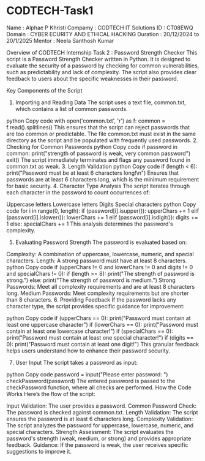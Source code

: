 # CODTECH-Task1
Name : Alphae P Khristi
Compamy : CODTECH IT Solutions
ID : CT08EWQ
Domain : CYBER ECURITY AND ETHICAL HACKING
Duration : 20/12/2024 to 20/1/2025
Mentor : Neela Santhosh Kumar 

Overview of CODTECH Internship Task 2 : Password Strength Checker 
This script is a Password Strength Checker written in Python. It is designed to evaluate the security of a password by checking for common vulnerabilities, such as predictability and lack of complexity. The script also provides clear feedback to users about the specific weaknesses in their password.

Key Components of the Script
1. Importing and Reading Data
The script uses a text file, common.txt, which contains a list of common passwords.

python
Copy code
with open('common.txt', 'r') as f:
    common = f.read().splitlines()
This ensures that the script can reject passwords that are too common or predictable.
The file common.txt must exist in the same directory as the script and be populated with frequently used passwords.
2. Checking for Common Passwords
python
Copy code
if password in common:
    print("strength of password is weak, very common password")
    exit()
The script immediately terminates and flags any password found in common.txt as weak.
3. Length Validation
python
Copy code
if (length < 6):
    print("Password must be at least 6 characters long!\n")
Ensures that passwords are at least 6 characters long, which is the minimum requirement for basic security.
4. Character Type Analysis
The script iterates through each character in the password to count occurrences of:

Uppercase letters
Lowercase letters
Digits
Special characters
python
Copy code
for i in range(0, length):
    if (password[i].isupper()):
        upperChars += 1
    elif (password[i].islower()):
        lowerChars += 1
    elif (password[i].isdigit()):
        digits += 1
    else:
        specialChars += 1
This analysis determines the password's complexity.

5. Evaluating Password Strength
The password is evaluated based on:

Complexity: A combination of uppercase, lowercase, numeric, and special characters.
Length: A strong password must have at least 8 characters.
python
Copy code
if (upperChars != 0 and lowerChars != 0 and digits != 0 and specialChars != 0):
    if (length >= 8):
        print("The strength of password is strong.")
    else:
        print("The strength of password is medium.")
Strong Passwords: Meet all complexity requirements and are at least 8 characters long.
Medium Passwords: Meet complexity requirements but are shorter than 8 characters.
6. Providing Feedback
If the password lacks any character type, the script provides specific guidance for improvement:

python
Copy code
if (upperChars == 0):
    print("Password must contain at least one uppercase character")
if (lowerChars == 0):
    print("Password must contain at least one lowercase character!")
if (specialChars == 0):
    print("Password must contain at least one special character!")
if (digits == 0):
    print("Password must contain at least one digit!")
This granular feedback helps users understand how to enhance their password security.

7. User Input
The script takes a password as input:

python
Copy code
password = input("Please enter password: ")
checkPassword(password)
The entered password is passed to the checkPassword function, where all checks are performed.
How the Code Works
Here’s the flow of the script:

Input Validation: The user provides a password.
Common Password Check: The password is checked against common.txt.
Length Validation: The script ensures the password is at least 6 characters long.
Complexity Validation: The script analyzes the password for uppercase, lowercase, numeric, and special characters.
Strength Assessment: The script evaluates the password's strength (weak, medium, or strong) and provides appropriate feedback.
Guidance: If the password is weak, the user receives specific suggestions to improve it.
